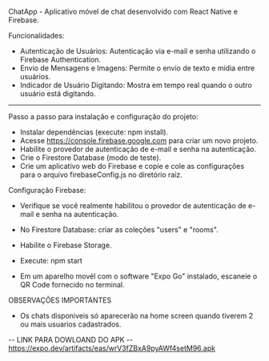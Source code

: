 ChatApp - Aplicativo móvel de chat desenvolvido com React Native e Firebase.

Funcionalidades:
- Autenticação de Usuários: Autenticação via e-mail e senha utilizando o Firebase Authentication.
- Envio de Mensagens e Imagens: Permite o envio de texto e mídia entre usuários.
- Indicador de Usuário Digitando: Mostra em tempo real quando o outro usuário está digitando.

------------------------------------------------------------------------------------------------------------------------

Passo a passo para instalação e configuração do projeto:

- Instalar dependências (execute: npm install).
- Acesse https://console.firebase.google.com para criar um novo projeto.
- Habilite o provedor de autenticação de e-mail e senha na autenticação.
- Crie o Firestore Database (modo de teste).
- Crie um aplicativo web do Firebase e copie e cole as configurações para o arquivo firebaseConfig.js no diretório raiz.

Configuração Firebase:

- Verifique se você realmente habilitou o provedor de autenticação de e-mail e senha na autenticação.
- No Firestore Database: criar as coleções "users" e "rooms".
- Habilite o Firebase Storage.

- Execute: npm start
- Em um aparelho movél com o software "Expo Go" instalado, escaneie o QR Code fornecido no terminal.

OBSERVAÇÕES IMPORTANTES

- Os chats disponiveis só aparecerão na home screen quando tiverem 2 ou mais usuarios cadastrados.

-- LINK PARA DOWLOAND DO APK --
https://expo.dev/artifacts/eas/wrV3fZBxA9pyAWf4setM96.apk



